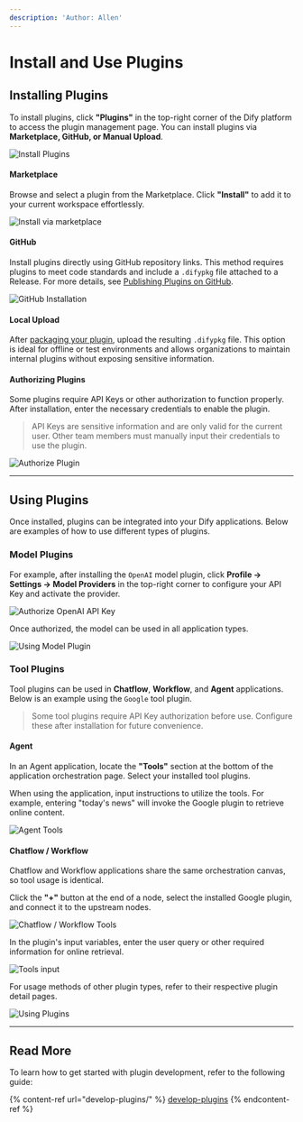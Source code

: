 ```yaml
---
description: 'Author: Allen'
---
```


# Install and Use Plugins

## Installing Plugins

To install plugins, click **"Plugins"** in the top-right corner of the Dify platform to access the plugin management page. You can install plugins via **Marketplace, GitHub, or Manual Upload**.

![Install Plugins](https://assets-docs.dify.ai/2025/01/a56c40245090d9252557dcc6f4064a14.png)

#### Marketplace

Browse and select a plugin from the Marketplace. Click **"Install"** to add it to your current workspace effortlessly.

![Install via marketplace](https://assets-docs.dify.ai/2025/01/6ae8b661b7fa01b228a954d00ef552f3.png)

#### GitHub

Install plugins directly using GitHub repository links. This method requires plugins to meet code standards and include a `.difypkg` file attached to a Release. For more details, see [Publishing Plugins on GitHub](../publish-plugins/publish-plugin-on-personal-github-repo.md).

![GitHub Installation](https://assets-docs.dify.ai/2025/01/4026a12a915e3fe9bd057d8827acfdce.png)

#### Local Upload

After [packaging your plugin](../publish-plugins/package-plugin-file-and-publish.md), upload the resulting `.difypkg` file. This option is ideal for offline or test environments and allows organizations to maintain internal plugins without exposing sensitive information.

#### Authorizing Plugins

Some plugins require API Keys or other authorization to function properly. After installation, enter the necessary credentials to enable the plugin.

> API Keys are sensitive information and are only valid for the current user. Other team members must manually input their credentials to use the plugin.

![Authorize Plugin](https://assets-docs.dify.ai/2024/11/972de4c9fa00f792a1ab734b080aafdc.png)

***

## Using Plugins

Once installed, plugins can be integrated into your Dify applications. Below are examples of how to use different types of plugins.

### Model Plugins

For example, after installing the `OpenAI` model plugin, click **Profile → Settings → Model Providers** in the top-right corner to configure your API Key and activate the provider.

![Authorize OpenAI API Key](https://assets-docs.dify.ai/2025/01/3bf32d49975931e5924baa749aa7812f.png)

Once authorized, the model can be used in all application types.

![Using Model Plugin](https://assets-docs.dify.ai/2024/12/4a38b1ea534ca68515839c518c250d2f.png)

### Tool Plugins

Tool plugins can be used in **Chatflow**, **Workflow**, and **Agent** applications. Below is an example using the `Google` tool plugin.

> Some tool plugins require API Key authorization before use. Configure these after installation for future convenience.

#### Agent

In an Agent application, locate the **"Tools"** section at the bottom of the application orchestration page. Select your installed tool plugins.

When using the application, input instructions to utilize the tools. For example, entering "today's news" will invoke the Google plugin to retrieve online content.

![Agent Tools](https://assets-docs.dify.ai/2024/12/78f833811cb0c3d5cbbb1a941cffc769.png)

#### Chatflow / Workflow

Chatflow and Workflow applications share the same orchestration canvas, so tool usage is identical.

Click the **"+"** button at the end of a node, select the installed Google plugin, and connect it to the upstream nodes.

![Chatflow / Workflow Tools](https://assets-docs.dify.ai/2024/12/7e7bcf1f9e3acf72c6917ea9de4e4613.png)

In the plugin's input variables, enter the user query or other required information for online retrieval.

![Tools input](https://assets-docs.dify.ai/2024/12/a67c4cffd8fdf33297d462b2e6d01d27.png)

For usage methods of other plugin types, refer to their respective plugin detail pages.

![Using Plugins](https://assets-docs.dify.ai/2025/01/9d826302637638f705a94f73bd653958.png)

***

## Read More

To learn how to get started with plugin development, refer to the following guide:

{% content-ref url="develop-plugins/" %}
[develop-plugins](develop-plugins/)
{% endcontent-ref %}
